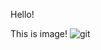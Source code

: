 Hello!

This is image!
![git](https://github.com/PRAYMUS/git_test/tree/master/new_image/Git-logo.svg.jpg)